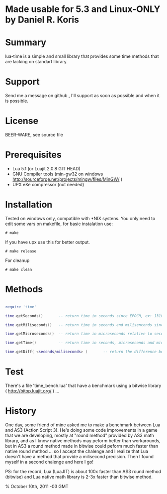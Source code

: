 # Made usable for 5.3 and Linux-ONLY by Daniel R. Koris

# Summary

lua-time is a simple and small library that provides some time methods that are lacking on standart library.

# Support

Send me a message on github <leite>, I'll support as soon as possible and when it is possible.

# License

BEER-WARE, see source file

# Prerequisites

+ Lua 5.1 (or Luajit 2.0.8 GIT HEAD)
+ GNU Compiler tools (min-gw32 on windows http://sourceforge.net/projects/mingw/files/MinGW/ )
+ UPX eXe compressor (not needed)

# Installation

Tested on windows only, compatible with *NIX systens. You only need to edit some vars on makefile, for basic instalation use:

    # make

If you have upx use this for better output.
	
	# make release
	
For cleanup

	# make clean
	
# Methods

```lua

require 'time'

time.getSeconds() 		-- return time in seconds since EPOCH, ex: 1318215923

time.getMiliseconds() 	-- return time in seconds and milisenconds since EPOCH, ex: 1318215923.112

time.getMicroseconds()	-- return time in microseconds relative to seconds since EPOCH, ex: 0.903249

time.getTime()			-- return time in seconds, microseconds and microseconds since EPOCH, ex: 1321559562	0.971 	0.971777

time.getDiff( <seconds/miliseconds> )		-- return the difference between a given time and now.

```	

# Test

There's a file 'time_bench.lua' that have a benchmark using a bitwise library ( http://bitop.luajit.org/ ) ...

# History

One day, some friend of mine asked me to make a benchmark between Lua and AS3 (Action Script 3). 
He's doing some code improvements in a game that we are developing, mostly at "round method" provided by AS3 math library,
and as I know native methods may peform better than workarounds, but in AS3 a round method made in bitwise could peform 
much faster than native round method ... so I accept the chalenge and I realize that Lua doesn't have a method that 
provide a milisecond precision. Then I found myself in a second chalenge and here I go!

PS: for the record, Lua (LuaJIT) is about 100x faster than AS3 round method (bitwise) and Lua native math library is 2-3x faster than bitwise method.  

% October 10th, 2011 -03 GMT
